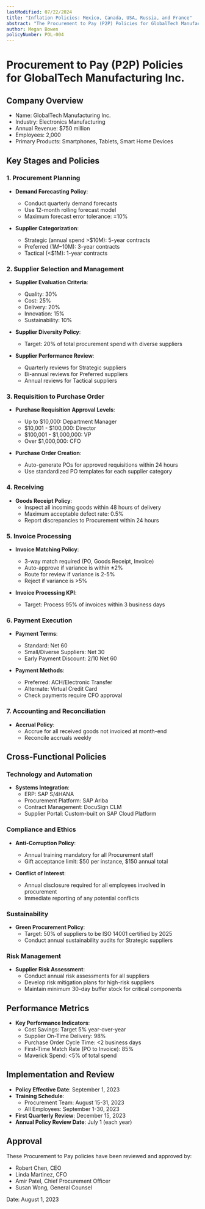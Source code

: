 ```yaml
---
lastModified: 07/22/2024
title: "Inflation Policies: Mexico, Canada, USA, Russia, and France"
abstract: "The Procurement to Pay (P2P) Policies for GlobalTech Manufacturing Inc. detail the comprehensive procedures and guidelines for managing procurement activities. The document covers key stages such as procurement planning, supplier selection and management, requisition to purchase order, receiving, invoice processing, payment execution, and accounting reconciliation. It emphasizes demand forecasting, supplier evaluation, and performance reviews, along with specific approval levels for purchase requisitions. The policies also include compliance and ethics guidelines, sustainability targets, and risk management strategies. Performance metrics and implementation schedules are outlined to ensure effective policy execution and continuous improvement."
author: Megan Bowen
policyNumber: POL-004
---
```


# Procurement to Pay (P2P) Policies for GlobalTech Manufacturing Inc.

## Company Overview
- Name: GlobalTech Manufacturing Inc.
- Industry: Electronics Manufacturing
- Annual Revenue: $750 million
- Employees: 2,000
- Primary Products: Smartphones, Tablets, Smart Home Devices

## Key Stages and Policies

### 1. Procurement Planning

- **Demand Forecasting Policy**:
  - Conduct quarterly demand forecasts
  - Use 12-month rolling forecast model
  - Maximum forecast error tolerance: ±10%

- **Supplier Categorization**:
  - Strategic (annual spend >$10M): 5-year contracts
  - Preferred ($1M-$10M): 3-year contracts
  - Tactical (<$1M): 1-year contracts

### 2. Supplier Selection and Management

- **Supplier Evaluation Criteria**:
  - Quality: 30%
  - Cost: 25%
  - Delivery: 20%
  - Innovation: 15%
  - Sustainability: 10%

- **Supplier Diversity Policy**:
  - Target: 20% of total procurement spend with diverse suppliers

- **Supplier Performance Review**:
  - Quarterly reviews for Strategic suppliers
  - Bi-annual reviews for Preferred suppliers
  - Annual reviews for Tactical suppliers

### 3. Requisition to Purchase Order

- **Purchase Requisition Approval Levels**:
  - Up to $10,000: Department Manager
  - $10,001 - $100,000: Director
  - $100,001 - $1,000,000: VP
  - Over $1,000,000: CFO

- **Purchase Order Creation**:
  - Auto-generate POs for approved requisitions within 24 hours
  - Use standardized PO templates for each supplier category

### 4. Receiving

- **Goods Receipt Policy**:
  - Inspect all incoming goods within 48 hours of delivery
  - Maximum acceptable defect rate: 0.5%
  - Report discrepancies to Procurement within 24 hours

### 5. Invoice Processing

- **Invoice Matching Policy**:
  - 3-way match required (PO, Goods Receipt, Invoice)
  - Auto-approve if variance is within ±2%
  - Route for review if variance is 2-5%
  - Reject if variance is >5%

- **Invoice Processing KPI**:
  - Target: Process 95% of invoices within 3 business days

### 6. Payment Execution

- **Payment Terms**:
  - Standard: Net 60
  - Small/Diverse Suppliers: Net 30
  - Early Payment Discount: 2/10 Net 60

- **Payment Methods**:
  - Preferred: ACH/Electronic Transfer
  - Alternate: Virtual Credit Card
  - Check payments require CFO approval

### 7. Accounting and Reconciliation

- **Accrual Policy**:
  - Accrue for all received goods not invoiced at month-end
  - Reconcile accruals weekly

## Cross-Functional Policies

### Technology and Automation
- **Systems Integration**:
  - ERP: SAP S/4HANA
  - Procurement Platform: SAP Ariba
  - Contract Management: DocuSign CLM
  - Supplier Portal: Custom-built on SAP Cloud Platform

### Compliance and Ethics
- **Anti-Corruption Policy**:
  - Annual training mandatory for all Procurement staff
  - Gift acceptance limit: $50 per instance, $150 annual total

- **Conflict of Interest**:
  - Annual disclosure required for all employees involved in procurement
  - Immediate reporting of any potential conflicts

### Sustainability
- **Green Procurement Policy**:
  - Target: 50% of suppliers to be ISO 14001 certified by 2025
  - Conduct annual sustainability audits for Strategic suppliers

### Risk Management
- **Supplier Risk Assessment**:
  - Conduct annual risk assessments for all suppliers
  - Develop risk mitigation plans for high-risk suppliers
  - Maintain minimum 30-day buffer stock for critical components

## Performance Metrics

- **Key Performance Indicators**:
  - Cost Savings: Target 5% year-over-year
  - Supplier On-Time Delivery: 98%
  - Purchase Order Cycle Time: <2 business days
  - First-Time Match Rate (PO to Invoice): 85%
  - Maverick Spend: <5% of total spend

## Implementation and Review

- **Policy Effective Date**: September 1, 2023
- **Training Schedule**: 
  - Procurement Team: August 15-31, 2023
  - All Employees: September 1-30, 2023
- **First Quarterly Review**: December 15, 2023
- **Annual Policy Review Date**: July 1 (each year)

## Approval

These Procurement to Pay policies have been reviewed and approved by:

- Robert Chen, CEO
- Linda Martinez, CFO
- Amir Patel, Chief Procurement Officer
- Susan Wong, General Counsel

Date: August 1, 2023